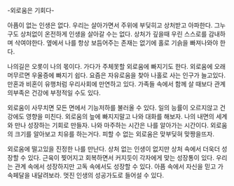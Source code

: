 -외로움은 기회다-

아픔이 없는 인생은 없다.
우리는 살아가면서 주위에 부딪히고 상처받고 아파한다.
그누구도 상처없이 온전하게 인생을 살아갈 수는 없다.
상처가 깊을때 우린 스스로를 감내하며 삭여야한다.
옆에서 나를 항상 보듬어주는 존재는 없기에
홀로 기슭을 빠져나와야 한다.

나의길은 오롯이 나의 몫이다.
가다가 주체못할 외로움에 빠지기도 한다. 
외로움에 오래 머무르면 우울증에 빠지기 쉽다.
요즘은 자유로움을 찾아 나홀로 사는 인구가 늘고있다.
만혼과 비혼이 유행처럼 우리사회에 만연하고 있다.
가족들 속에서 함께 살 때보다 관계의부족은
건강에 부정적일 수도 있다.

외로움이 사무치면 모든 면에서 기능저하를 불러올 수 있다.
일의 능률이 오르지않고 건강에도 영향을 미친다.
외로움의 늪에 빠지지말고 나와 대화를 해보자.
나의 내면의 세계와 만나 성장하는 기회로 만들자.
나와 마주하는 시간은 나를 알아가는 시간이다.
외로움의 크기를 알아보고 치유를 하는거다.
피할 수 없는 외로움은 맞부딪혀 맞짱을뜨자.

외로움에 떨고있을 진정한 나를 만난다.
상처 없는 인생이 없지만 상처 속에서 더욱더 성장할 수 있다.
근육이 찢어지고 회복하면서 커지듯이 각자에게 맞는 성장통이 있다.
우리는 관계 속에서 성장하지만 고독 속에서도 성장할 수 있다.
아픔 속에서 자신을 믿고 가속페달을 내달려보라.
멋진 인생의 성공가도로 들어설 수 있다.

